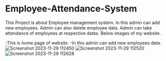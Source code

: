 # Employee-Attendance-System
This Project is about Employee management system. In this admin can add new employees. Admin can also delete employee data. Admin can take attendance of employees at respective dates. 
Below images of my website.

-This is home page of website.
-In this admin can add new employees data.
![Screenshot 2023-11-29 112450](https://github.com/HarshRajput5/Employee-Attendance-System/assets/121711339/53fe6c12-c3f5-4683-b27b-b0ea8199f613)
![Screenshot 2023-11-29 112520](https://github.com/HarshRajput5/Employee-Attendance-System/assets/121711339/949a929b-a99a-498f-90b5-1622e4e42875)
![Screenshot 2023-11-29 112628](https://github.com/HarshRajput5/Employee-Attendance-System/assets/121711339/c910662e-da59-46c5-a3e6-1beccf5c47bd)
